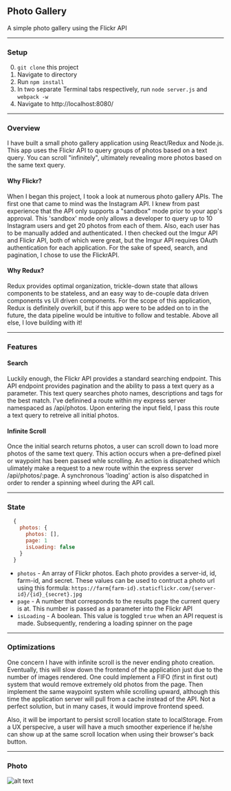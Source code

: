 ## Photo Gallery
A simple photo gallery using the Flickr API

---
### Setup

0. `git clone` this project
0. Navigate to directory
0. Run `npm install`
0. In two separate Terminal tabs respectively, run `node server.js` and `webpack -w`
0. Navigate to http://localhost:8080/

---
### Overview

I have built a small photo gallery application using React/Redux and Node.js. This app uses the Flickr API to query groups of photos based on a text query. You can scroll "infinitely", ultimately revealing more photos based on the same text query.

#### Why Flickr?

When I began this project, I took a look at numerous photo gallery APIs. The first one that came to mind was the Instagram API.  I knew from past experience that the API only supports a "sandbox" mode prior to your app's approval. This 'sandbox' mode only allows a developer to query up to 10 Instagram users and get 20 photos from each of them. Also, each user has to be manually added and authenticated. I then checked out the Imgur API and Flickr API, both of which were great, but the Imgur API requires OAuth authentication for each application. For the sake of speed, search, and pagination, I chose to use the FlickrAPI.

#### Why Redux?

Redux provides optimal organization, trickle-down state that allows components to be stateless, and an easy way to de-couple data driven components vs UI driven components. For the scope of this application, Redux is definitely overkill, but if this app were to be added on to in the future, the data pipeline would be intuitive to follow and testable. Above all else, I love building with it!

---
### Features

#### Search

Luckily enough, the Flickr API provides a standard searching endpoint. This API endpoint provides pagination and the ability to pass a text query as a parameter. This text query searches photo names, descriptions and tags for the best match. I've definined a route within my express server namespaced as /api/photos. Upon entering the input field, I pass this route a text query to retreive all initial photos.

#### Infinite Scroll

Once the initial search returns photos, a user can scroll down to load more photos of the same text query. This action occurs when a pre-defined pixel or waypoint has been passed whle scrolling. An action is dispatched which ulimately make a request to a new route within the express server /api/photos/:page. A synchronous 'loading' action is also dispatched in order to render a spinning wheel during the API call.

---
### State

```js
  {
    photos: {
      photos: [],
      page: 1
      isLoading: false
    }
  }
```

* `photos` - An array of Flickr photos. Each photo provides a server-id, id, farm-id, and secret. These values can be used to contruct a photo url using this formula: `https://farm{farm-id}.staticflickr.com/{server-id}/{id}_{secret}.jpg`
* `page` - A number that corresponds to the results page the current query is at. This number is passed as a parameter into the Flickr API
* `isLoading` - A boolean. This value is toggled `true` when an API request is made. Subsequently, rendering a loading spinner on the page 

---
### Optimizations

One concern I have with infinite scroll is the never ending photo creation. Eventually, this will slow down the frontend of the application just due to the number of images rendered. One could implement a FIFO (first in first out) system that would remove extremely old photos from the page. Then implement the same waypoint system while scrolling upward, although this time the application server will pull from a cache instead of the API. Not a perfect solution, but in many cases, it would improve frontend speed.

Also, it will be important to persist scroll location state to localStorage. From a UX perspecive, a user will have a much smoother experience if he/she can show up at the same scroll location when using their browser's back button.

---
### Photo

![alt text](https://s3-us-west-1.amazonaws.com/ruckus-music/Screen+Shot+2017-06-22+at+1.51.56+AM.png)
